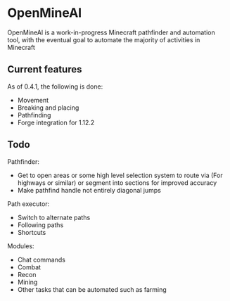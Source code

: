 # OpenMineAI

OpenMineAI is a work-in-progress Minecraft pathfinder and automation tool, with the eventual goal to automate the majority of activities in Minecraft

## Current features

As of 0.4.1, the following is done:

- Movement
- Breaking and placing
- Pathfinding
- Forge integration for 1.12.2

## Todo

Pathfinder:
- Get to open areas or some high level selection system to route via (For highways or similar) or segment into sections for improved accuracy
- Make pathfind handle not entirely diagonal jumps

Path executor:
- Switch to alternate paths
- Following paths
- Shortcuts

Modules:
- Chat commands
- Combat
- Recon
- Mining
- Other tasks that can be automated such as farming 